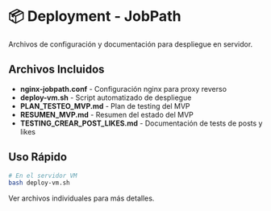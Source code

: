 # 📦 Deployment - JobPath

Archivos de configuración y documentación para despliegue en servidor.

## Archivos Incluidos

- **nginx-jobpath.conf** - Configuración nginx para proxy reverso
- **deploy-vm.sh** - Script automatizado de despliegue
- **PLAN_TESTEO_MVP.md** - Plan de testing del MVP
- **RESUMEN_MVP.md** - Resumen del estado del MVP
- **TESTING_CREAR_POST_LIKES.md** - Documentación de tests de posts y likes

## Uso Rápido

```bash
# En el servidor VM
bash deploy-vm.sh
```

Ver archivos individuales para más detalles.
